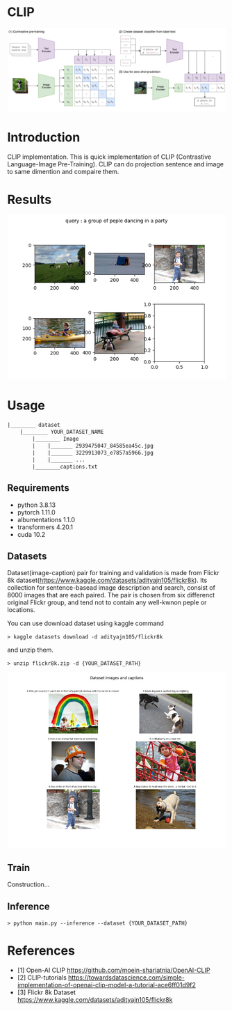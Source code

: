 # CLIP 
<p align="center">
<img src="./assets/model_description.png" width="600"/>
</p> 

# Introduction
CLIP implementation.
This is quick implementation of CLIP (Contrastive Language-Image Pre-Training).
CLIP can do projection sentence and image to same dimention and compaire them.

# Results
<p align="center">
<img src="./assets/inference.png" width="600" />
</p> 


# Usage
```
|________ dataset
    |________ YOUR_DATASET_NAME
        |________ Image
        |    |_______ 2939475047_84585ea45c.jpg
        |    |_______ 3229913073_e7857a5966.jpg
        |    |_______ ...
        |________captions.txt
```

## Requirements
* python 3.8.13
* pytorch 1.11.0
* albumentations 1.1.0
* transformers 4.20.1
* cuda 10.2


## Datasets
Dataset(image-caption) pair for training and validation is made from Flickr 8k dataset(https://www.kaggle.com/datasets/adityajn105/flickr8k).
Its collection for sentence-basead image description and search, consist of 8000 images that are each paired.
The pair is chosen from six differenct original Flickr group, and tend not to contain any well-kwnon peple or locations.

You can use download dataset using kaggle command
```
> kaggle datasets download -d adityajn105/flickr8k
```
and unzip them.
```
> unzip flickr8k.zip -d {YOUR_DATASET_PATH}
```


<p align="center">
<img src="./assets/dataset.png" width="600"/>
</p> 

## Train
Construction...

## Inference
```
> python main.py --inference --dataset {YOUR_DATASET_PATH}
```

# References
- [1] Open-AI CLIP 
https://github.com/moein-shariatnia/OpenAI-CLIP
- [2] CLIP-tutorials
https://towardsdatascience.com/simple-implementation-of-openai-clip-model-a-tutorial-ace6ff01d9f2
- [3] Flickr 8k Dataset
https://www.kaggle.com/datasets/adityajn105/flickr8k